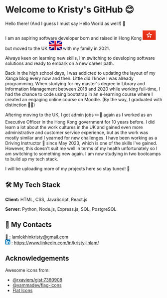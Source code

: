 
# Welcome to Kristy's GitHub 😊

Hello there! (And I guess I must say Hello World as well!) 👋  

I am an aspiring software developer born and raised in Hong Kong ![HK flag](/HK@2x.png) but moved to the UK ![UK flag](/GB@2x.png) with my family in 2021.

Always keen on learning new skills, I'm switching to developing software solutions and ready to embark on a new career path.

Back in the high school days, I was addicted to updating the layout of my Xanga blog every now and then. Little did I know I was already programming. When studying for my master's degree in Library and Information Management between 2018 and 2020 while working full-time, I had the chance to code using bootstrap in an e-learning course where I created an engaging online course on Moodle. (By the way, I graduated with distinction 🌟🎉)

Aftering moving to the UK, I got admin jobs ✏️📘 again as I worked as an Executive Officer in the Hong Kong government for 10 years before. I did learn a lot about the work cultures in the UK and gained even more administrative and customer service experience, but as the work was mostly similar and I yearned for new challenges. I have been working as a Driving Instructor 🚗 since May 2023, which is one of the skills I've gained. However, this doesn't suit me well in terms of my health unfortunately so I am switching to something new again. I am now studying in two bootcamps to build up my tech stack.

I will be uploading more of my projects here so stay tuned! 🔭
## 🛠 My Tech Stack

**Client:** HTML, CSS, JavaScript, React.js

**Server:** Python, Node.js, Express.js, SQL, PostgreSQL


## 🚀 My Contacts

📧 : <lamlokhinkristy@gmail.com>  
![LinkedIn](/linkedin.png) : <https://www.linkedin.com/in/kristy-lhlam/>


## Acknowledgements

 Awesome icons from:
 - [@rxaviers/gist:7360908](https://gist.github.com/rxaviers/7360908)
 - [@yammadev/flag-icons](https://github.com/yammadev/flag-icons)
 - [Flat Icons](https://www.flaticon.com/free-icon/linkedin_174857)

